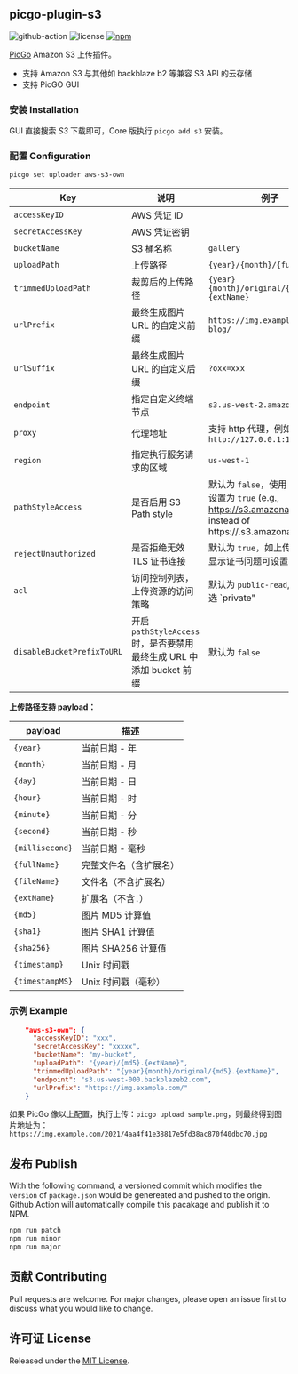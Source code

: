 ## picgo-plugin-s3

![github-action](https://github.com/wayjam/picgo-plugin-s3/workflows/publish/badge.svg)
![license](https://img.shields.io/github/license/wayjam/picgo-plugin-s3)
[![npm](https://img.shields.io/npm/v/picgo-plugin-s3?style=flat)](https://www.npmjs.com/package/picgo-plugin-s3)

[PicGo](https://github.com/PicGo/PicGo-Core) Amazon S3 上传插件。

- 支持 Amazon S3 与其他如 backblaze b2 等兼容 S3 API 的云存储
- 支持 PicGO GUI

### 安装 Installation

GUI 直接搜索 _S3_ 下载即可，Core 版执行 `picgo add s3` 安装。

### 配置 Configuration

```sh
picgo set uploader aws-s3-own
```

| Key                        | 说明                                               | 例子                                                                                                                                          |
|----------------------------|--------------------------------------------------|---------------------------------------------------------------------------------------------------------------------------------------------|
| `accessKeyID`              | AWS 凭证 ID                                        |                                                                                                                                             |
| `secretAccessKey`          | AWS 凭证密钥                                         |                                                                                                                                             |
| `bucketName`               | S3 桶名称                                           | `gallery`                                                                                                                                   |
| `uploadPath`               | 上传路径                                             | `{year}/{month}/{fullName}`                                                                                                                 |
| `trimmedUploadPath`        | 裁剪后的上传路径                                       | `{year}{month}/original/{md5}.{extName}`                                                                                                    |
| `urlPrefix`                | 最终生成图片 URL 的自定义前缀                                | `https://img.example.com/my-blog/`                                                                                                          |
| `urlSuffix`                | 最终生成图片 URL 的自定义后缀                                | `?oxx=xxx`                                                                                                                                  |
| `endpoint`                 | 指定自定义终端节点                                        | `s3.us-west-2.amazonaws.com`                                                                                                                |
| `proxy`                    | 代理地址                                             | 支持 http 代理，例如 `http://127.0.0.1:1080`                                                                                                         |
| `region`                   | 指定执行服务请求的区域                                      | `us-west-1`                                                                                                                                 |
| `pathStyleAccess`          | 是否启用 S3 Path style                               | 默认为 `false`，使用 minio 请设置为 `true` (e.g., https://s3.amazonaws.com/<bucketName>/<key> instead of https://<bucketName>.s3.amazonaws.com/<key>) |
| `rejectUnauthorized`       | 是否拒绝无效 TLS 证书连接                                  | 默认为 `true`，如上传失败日志显示证书问题可设置为`false`                                                                                                         |
| `acl`                      | 访问控制列表，上传资源的访问策略                                 | 默认为 `public-read`, AWS 可选 `private"                                                                                                         |"public-read"|"public-read-write"|"authenticated-read"|"aws-exec-read"|"bucket-owner-read"|"bucket-owner-full-control`                                     |
| `disableBucketPrefixToURL` | 开启 `pathStyleAccess` 时，是否要禁用最终生成 URL 中添加 bucket 前缀 | 默认为 `false`                                                                                                                                 |

**上传路径支持 payload：**

| payload         | 描述                   |
| --------------- | ---------------------- |
| `{year}`        | 当前日期 - 年          |
| `{month}`       | 当前日期 - 月          |
| `{day}`         | 当前日期 - 日          |
| `{hour}`        | 当前日期 - 时          |
| `{minute}`      | 当前日期 - 分          |
| `{second}`      | 当前日期 - 秒          |
| `{millisecond}` | 当前日期 - 毫秒        |
| `{fullName}`    | 完整文件名（含扩展名） |
| `{fileName}`    | 文件名（不含扩展名）   |
| `{extName}`     | 扩展名（不含`.`）      |
| `{md5}`         | 图片 MD5 计算值        |
| `{sha1}`        | 图片 SHA1 计算值       |
| `{sha256}`      | 图片 SHA256 计算值     |
| `{timestamp}`   | Unix 时间戳            |
| `{timestampMS}` | Unix 时间戳（毫秒）    |

### 示例 Example

```json
    "aws-s3-own": {
      "accessKeyID": "xxx",
      "secretAccessKey": "xxxxx",
      "bucketName": "my-bucket",
      "uploadPath": "{year}/{md5}.{extName}",
      "trimmedUploadPath": "{year}{month}/original/{md5}.{extName}",
      "endpoint": "s3.us-west-000.backblazeb2.com",
      "urlPrefix": "https://img.example.com/"
    }
```

如果 PicGo 像以上配置，执行上传：`picgo upload sample.png`，则最终得到图片地址为：`https://img.example.com/2021/4aa4f41e38817e5fd38ac870f40dbc70.jpg`

## 发布 Publish

With the following command, a versioned commit which modifies the `version` of `package.json` would be genereated and pushed to the origin. Github Action will automatically compile this pacakage and publish it to NPM.

```sh
npm run patch
npm run minor
npm run major
```

## 贡献 Contributing

Pull requests are welcome. For major changes, please open an issue first to discuss what you would like to change.

## 许可证 License

Released under the [MIT License](https://github.com/wayjam/picgo-plugin-s3/blob/master/LICENSE).
